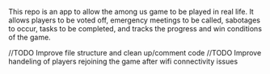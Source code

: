 This repo is an app to allow the among us game to be played in real life. It allows players to be voted off, emergency meetings to be called, sabotages to occur, tasks to be completed, and tracks the progress and win conditions of the game.

//TODO Improve file structure and clean up/comment code
//TODO Improve handeling of players rejoining the game after wifi connectivity issues
